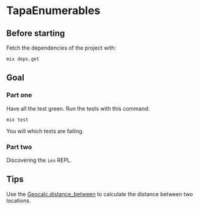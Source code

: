 # TapaEnumerables

## Before starting

Fetch the dependencies of the project with:

```
mix deps.get
```

## Goal

### Part one

Have all the test green. Run the tests with this command:

```
mix test
```

You will which tests are failing.

### Part two

Discovering the `iex` REPL.


## Tips

Use the [Geocalc.distance_between](https://github.com/yltsrc/geocalc) to
calculate the distance between two locations.
